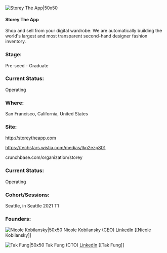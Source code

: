 

![Storey The App|50x50](https://apimg.techstars.com/connect/images/image_files/6077ddea2c48630607ff06e1/original/Storey_Marketing_Icon_White_Border.png)

#### Storey The App
Shop and sell from your digital wardrobe: We are automatically building the world's largest and most transparent second-hand designer fashion inventory.

### Stage: 
Pre-seed - Graduate 

### Current Status: 
Operating

### Where:
San Francisco, California, United States

### Site:
http://storeytheapp.com

https://techstars.wistia.com/medias/lkq2ezp801

crunchbase.com/organization/storey

### Current Status: 
Operating

### Cohort/Sessions: 
Seattle, in Seattle 2021 T1

### Founders: 

![Nicole Kobilansky|50x50](https://f6s-public.s3.amazonaws.com/profiles/2504170_th2.jpg) Nicole Kobilansky (CEO) [LinkedIn](https://linkedin.com/in/nicole-kobilansky) [[Nicole Kobilansky]]

![Tak Fung|50x50]() Tak Fung (CTO) [LinkedIn](https://linkedin.com/in/mrfungfung) [[Tak Fung]]


